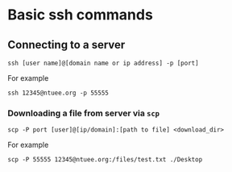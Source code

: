 # Basic ssh commands
## Connecting to a server
```
ssh [user name]@[domain name or ip address] -p [port] 
```
For example
```
ssh 12345@ntuee.org -p 55555
```

### Downloading a file from server via `scp`
```
scp -P port [user]@[ip/domain]:[path to file] <download_dir>
```
For example
```
scp -P 55555 12345@ntuee.org:/files/test.txt ./Desktop
```